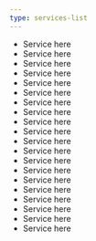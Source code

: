 ```yaml
---
type: services-list
---
```

* Service here
* Service here
* Service here
* Service here
* Service here
* Service here
* Service here
* Service here
* Service here
* Service here
* Service here
* Service here
* Service here
* Service here
* Service here
* Service here
* Service here
* Service here
* Service here
* Service here
